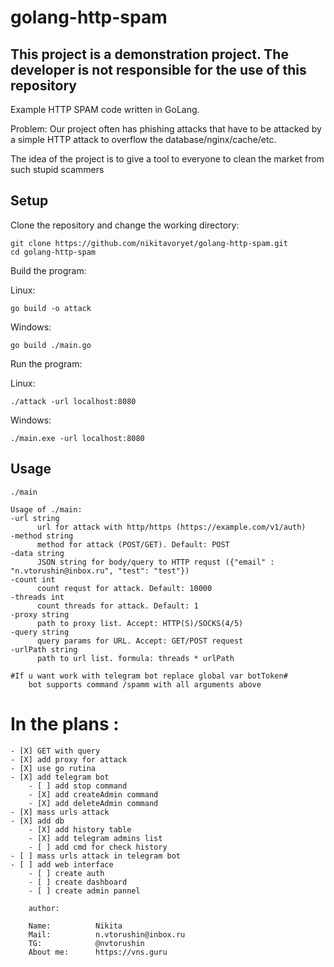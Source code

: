 # golang-http-spam
## This project is a demonstration project. The developer is not responsible for the use of this repository
Example HTTP SPAM code written in GoLang.

Problem: Our project often has phishing attacks that have to be attacked by a simple HTTP attack to overflow the 
database/nginx/cache/etc.

The idea of the project is to give a tool to everyone to clean the market from such stupid scammers

## Setup
Clone the repository and change the working directory:

    git clone https://github.com/nikitavoryet/golang-http-spam.git
    cd golang-http-spam

Build the program:

Linux:

    go build -o attack

Windows:

    go build ./main.go

Run the program:

Linux:

    ./attack -url localhost:8080

Windows:

    ./main.exe -url localhost:8080

## Usage
    ./main

    Usage of ./main:
    -url string
          url for attack with http/https (https://example.com/v1/auth)
    -method string
          method for attack (POST/GET). Default: POST
    -data string
          JSON string for body/query to HTTP requst ({"email" : "n.vtorushin@inbox.ru", "test": "test"})
    -count int
          count requst for attack. Default: 10000 
    -threads int
          count threads for attack. Default: 1
    -proxy string
          path to proxy list. Accept: HTTP(S)/SOCKS(4/5)
    -query string
          query params for URL. Accept: GET/POST request
    -urlPath string
          path to url list. formula: threads * urlPath

    #If u want work with telegram bot replace global var botToken#
        bot supports command /spamm with all arguments above
        

# In the plans :
```
- [X] GET with query
- [X] add proxy for attack
- [X] use go rutina
- [X] add telegram bot
    - [ ] add stop command
    - [X] add createAdmin command
    - [X] add deleteAdmin command
- [X] mass urls attack
- [X] add db
    - [X] add history table
    - [X] add telegram admins list
    - [ ] add cmd for check history
- [ ] mass urls attack in telegram bot
- [ ] add web interface
    - [ ] create auth
    - [ ] create dashboard
    - [ ] create admin pannel
```
```
    author: 

    Name:          Nikita
    Mail:          n.vtorushin@inbox.ru
    TG:            @nvtorushin
    About me:      https://vns.guru
